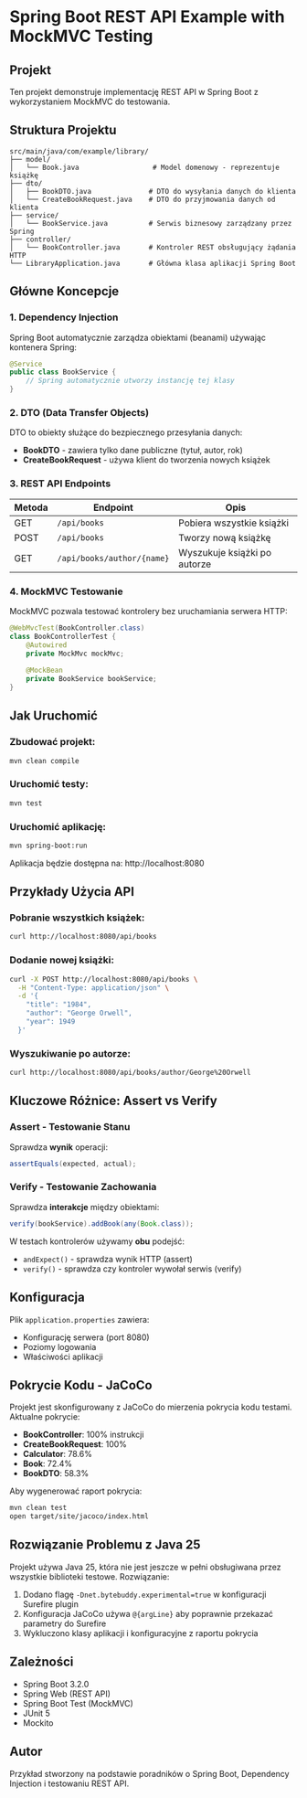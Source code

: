# Spring Boot REST API Example with MockMVC Testing

## Projekt

Ten projekt demonstruje implementację REST API w Spring Boot z wykorzystaniem MockMVC do testowania.

## Struktura Projektu

```
src/main/java/com/example/library/
├── model/
│   └── Book.java                  # Model domenowy - reprezentuje książkę
├── dto/
│   ├── BookDTO.java              # DTO do wysyłania danych do klienta
│   └── CreateBookRequest.java    # DTO do przyjmowania danych od klienta
├── service/
│   └── BookService.java          # Serwis biznesowy zarządzany przez Spring
├── controller/
│   └── BookController.java       # Kontroler REST obsługujący żądania HTTP
└── LibraryApplication.java       # Główna klasa aplikacji Spring Boot
```

## Główne Koncepcje

### 1. Dependency Injection

Spring Boot automatycznie zarządza obiektami (beanami) używając kontenera Spring:

```java
@Service
public class BookService {
    // Spring automatycznie utworzy instancję tej klasy
}
```

### 2. DTO (Data Transfer Objects)

DTO to obiekty służące do bezpiecznego przesyłania danych:

- **BookDTO** - zawiera tylko dane publiczne (tytuł, autor, rok)
- **CreateBookRequest** - używa klient do tworzenia nowych książek

### 3. REST API Endpoints

| Metoda | Endpoint | Opis |
|--------|----------|------|
| GET | `/api/books` | Pobiera wszystkie książki |
| POST | `/api/books` | Tworzy nową książkę |
| GET | `/api/books/author/{name}` | Wyszukuje książki po autorze |

### 4. MockMVC Testowanie

MockMVC pozwala testować kontrolery bez uruchamiania serwera HTTP:

```java
@WebMvcTest(BookController.class)
class BookControllerTest {
    @Autowired
    private MockMvc mockMvc;
    
    @MockBean
    private BookService bookService;
}
```

## Jak Uruchomić

### Zbudować projekt:
```bash
mvn clean compile
```

### Uruchomić testy:
```bash
mvn test
```

### Uruchomić aplikację:
```bash
mvn spring-boot:run
```

Aplikacja będzie dostępna na: http://localhost:8080

## Przykłady Użycia API

### Pobranie wszystkich książek:
```bash
curl http://localhost:8080/api/books
```

### Dodanie nowej książki:
```bash
curl -X POST http://localhost:8080/api/books \
  -H "Content-Type: application/json" \
  -d '{
    "title": "1984",
    "author": "George Orwell",
    "year": 1949
  }'
```

### Wyszukiwanie po autorze:
```bash
curl http://localhost:8080/api/books/author/George%20Orwell
```

## Kluczowe Różnice: Assert vs Verify

### Assert - Testowanie Stanu
Sprawdza **wynik** operacji:
```java
assertEquals(expected, actual);
```

### Verify - Testowanie Zachowania
Sprawdza **interakcje** między obiektami:
```java
verify(bookService).addBook(any(Book.class));
```

W testach kontrolerów używamy **obu** podejść:
- `andExpect()` - sprawdza wynik HTTP (assert)
- `verify()` - sprawdza czy kontroler wywołał serwis (verify)

## Konfiguracja

Plik `application.properties` zawiera:
- Konfigurację serwera (port 8080)
- Poziomy logowania
- Właściwości aplikacji

## Pokrycie Kodu - JaCoCo

Projekt jest skonfigurowany z JaCoCo do mierzenia pokrycia kodu testami. Aktualne pokrycie:

- **BookController**: 100% instrukcji
- **CreateBookRequest**: 100%
- **Calculator**: 78.6%
- **Book**: 72.4%
- **BookDTO**: 58.3%

Aby wygenerować raport pokrycia:
```bash
mvn clean test
open target/site/jacoco/index.html
```

## Rozwiązanie Problemu z Java 25

Projekt używa Java 25, która nie jest jeszcze w pełni obsługiwana przez wszystkie biblioteki testowe.
Rozwiązanie: 
1. Dodano flagę `-Dnet.bytebuddy.experimental=true` w konfiguracji Surefire plugin
2. Konfiguracja JaCoCo używa `@{argLine}` aby poprawnie przekazać parametry do Surefire
3. Wykluczono klasy aplikacji i konfiguracyjne z raportu pokrycia

## Zależności

- Spring Boot 3.2.0
- Spring Web (REST API)
- Spring Boot Test (MockMVC)
- JUnit 5
- Mockito

## Autor

Przykład stworzony na podstawie poradników o Spring Boot, Dependency Injection i testowaniu REST API.

